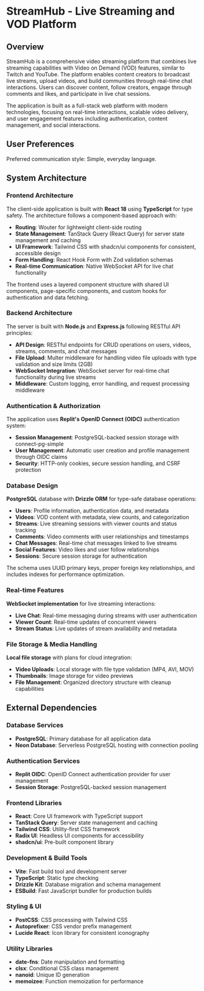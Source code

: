 # StreamHub - Live Streaming and VOD Platform

## Overview

StreamHub is a comprehensive video streaming platform that combines live streaming capabilities with Video on Demand (VOD) features, similar to Twitch and YouTube. The platform enables content creators to broadcast live streams, upload videos, and build communities through real-time chat interactions. Users can discover content, follow creators, engage through comments and likes, and participate in live chat sessions.

The application is built as a full-stack web platform with modern technologies, focusing on real-time interactions, scalable video delivery, and user engagement features including authentication, content management, and social interactions.

## User Preferences

Preferred communication style: Simple, everyday language.

## System Architecture

### Frontend Architecture
The client-side application is built with **React 18** using **TypeScript** for type safety. The architecture follows a component-based approach with:

- **Routing**: Wouter for lightweight client-side routing
- **State Management**: TanStack Query (React Query) for server state management and caching
- **UI Framework**: Tailwind CSS with shadcn/ui components for consistent, accessible design
- **Form Handling**: React Hook Form with Zod validation schemas
- **Real-time Communication**: Native WebSocket API for live chat functionality

The frontend uses a layered component structure with shared UI components, page-specific components, and custom hooks for authentication and data fetching.

### Backend Architecture
The server is built with **Node.js** and **Express.js** following RESTful API principles:

- **API Design**: RESTful endpoints for CRUD operations on users, videos, streams, comments, and chat messages
- **File Upload**: Multer middleware for handling video file uploads with type validation and size limits (2GB)
- **WebSocket Integration**: WebSocket server for real-time chat functionality during live streams
- **Middleware**: Custom logging, error handling, and request processing middleware

### Authentication & Authorization
The application uses **Replit's OpenID Connect (OIDC)** authentication system:

- **Session Management**: PostgreSQL-backed session storage with connect-pg-simple
- **User Management**: Automatic user creation and profile management through OIDC claims
- **Security**: HTTP-only cookies, secure session handling, and CSRF protection

### Database Design
**PostgreSQL** database with **Drizzle ORM** for type-safe database operations:

- **Users**: Profile information, authentication data, and metadata
- **Videos**: VOD content with metadata, view counts, and categorization
- **Streams**: Live streaming sessions with viewer counts and status tracking
- **Comments**: Video comments with user relationships and timestamps
- **Chat Messages**: Real-time chat messages linked to live streams
- **Social Features**: Video likes and user follow relationships
- **Sessions**: Secure session storage for authentication

The schema uses UUID primary keys, proper foreign key relationships, and includes indexes for performance optimization.

### Real-time Features
**WebSocket implementation** for live streaming interactions:

- **Live Chat**: Real-time messaging during streams with user authentication
- **Viewer Count**: Real-time updates of concurrent viewers
- **Stream Status**: Live updates of stream availability and metadata

### File Storage & Media Handling
**Local file storage** with plans for cloud integration:

- **Video Uploads**: Local storage with file type validation (MP4, AVI, MOV)
- **Thumbnails**: Image storage for video previews
- **File Management**: Organized directory structure with cleanup capabilities

## External Dependencies

### Database Services
- **PostgreSQL**: Primary database for all application data
- **Neon Database**: Serverless PostgreSQL hosting with connection pooling

### Authentication Services
- **Replit OIDC**: OpenID Connect authentication provider for user management
- **Session Storage**: PostgreSQL-backed session management

### Frontend Libraries
- **React**: Core UI framework with TypeScript support
- **TanStack Query**: Server state management and caching
- **Tailwind CSS**: Utility-first CSS framework
- **Radix UI**: Headless UI components for accessibility
- **shadcn/ui**: Pre-built component library

### Development & Build Tools
- **Vite**: Fast build tool and development server
- **TypeScript**: Static type checking
- **Drizzle Kit**: Database migration and schema management
- **ESBuild**: Fast JavaScript bundler for production builds

### Styling & UI
- **PostCSS**: CSS processing with Tailwind CSS
- **Autoprefixer**: CSS vendor prefix management
- **Lucide React**: Icon library for consistent iconography

### Utility Libraries
- **date-fns**: Date manipulation and formatting
- **clsx**: Conditional CSS class management
- **nanoid**: Unique ID generation
- **memoizee**: Function memoization for performance